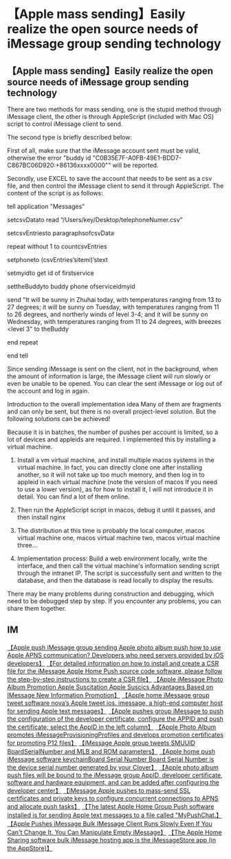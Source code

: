# 【Apple mass sending】Easily realize the open source needs of iMessage group sending technology

## 【Apple mass sending】Easily realize the open source needs of iMessage group sending technology

There are two methods for mass sending, one is the stupid method through iMessage client, the other is through AppleScript (included with Mac OS) script to control iMessage client to send.

The second type is briefly described below:

First of all, make sure that the iMessage account sent must be valid, otherwise the error "buddy id "C0B35E7F-A0FB-49E1-BDD7-C867BC06D920:+86136xxxx0000"" will be reported.

Secondly, use EXCEL to save the account that needs to be sent as a csv file, and then control the iMessage client to send it through AppleScript. The content of the script is as follows:

tell application "Messages"

setcsvDatato read “/Users/key/Desktop/telephoneNumer.csv”

setcsvEntriesto paragraphsofcsvData

repeat without 1 to countcsvEntries

setphoneto (csvEntries’sitemi)’stext

setmyidto get id of firstservice

settheBuddyto buddy phone ofserviceidmyid

send "It will be sunny in Zhuhai today, with temperatures ranging from 13 to 27 degrees; it will be sunny on Tuesday, with temperatures ranging from 11 to 26 degrees, and northerly winds of level 3-4; and it will be sunny on Wednesday, with temperatures ranging from 11 to 24 degrees, with breezes <level 3" to theBuddy

end repeat

end tell

Since sending iMessage is sent on the client, not in the background, when the amount of information is large, the iMessage client will run slowly or even be unable to be opened. You can clear the sent iMessage or log out of the account and log in again.

Introduction to the overall implementation idea
Many of them are fragments and can only be sent, but there is no overall project-level solution. But the following solutions can be achieved!

Because it is in batches, the number of pushes per account is limited, so a lot of devices and appleids are required. I implemented this by installing a virtual machine.

1. Install a vm virtual machine, and install multiple macos systems in the virtual machine. In fact, you can directly clone one after installing another, so it will not take up too much memory, and then log in to appleid in each virtual machine (note the version of macos If you need to use a lower version), as for how to install it, I will not introduce it in detail. You can find a lot of them online.

2. Then run the AppleScript script in macos, debug it until it passes, and then install nginx

3. The distribution at this time is probably the local computer, macos virtual machine one, macos virtual machine two, macos virtual machine three...

4. Implementation process: Build a web environment locally, write the interface, and then call the virtual machine's information sending script through the intranet IP. The script is successfully sent and written to the database, and then the database is read locally to display the results.



There may be many problems during construction and debugging, which need to be debugged step by step. If you encounter any problems, you can share them together.




## IM

[【Apple push iMessage group sending Apple photo album push how to use Apple APNS communication? Developers who need servers provided by iOS developers】](https://tommylei821.github.io/pic/IMEAXXX.png)
[【For detailed information on how to install and create a CSR file for the iMessage Apple Home Push source code software, please follow the step-by-step instructions to create a CSR file】](https://tommylei821.github.io/pic/IMEAXXX.png)
[【Apple iMessage Photo Album Promotion Apple Suscitation Apple Suscics Advantages Based on IMessage New Information Promotion】](https://tommylei821.github.io/pic/IMEAXXX.png)
[【Apple home iMessage group tweet software nova’s Apple tweet ios. imessage, a high-end computer host for sending Apple text messages】](https://tommylei821.github.io/pic/IMEAXXX.png)
[【Apple pushes group iMessage to push the configuration of the developer certificate, configure the APPID and push the certificate; select the AppID in the left column】](https://tommylei821.github.io/pic/IMEAXXX.png)
[【Apple Photo Album promotes iMessageProvisioningProfiles and develops promotion certificates for promoting P12 files】](https://tommylei821.github.io/pic/IMEAXXX.png)
[【iMessage Apple group tweets SMUUID BoardSerialNumber and MLB and ROM parameters】](https://tommylei821.github.io/pic/IMEAXXX.png)
[【Apple home push iMessage software keychainBoard Serial Number Board Serial Number is the device serial number generated by your Clover】](https://tommylei821.github.io/pic/IMEAXXX.png)
[【Apple photo album push files will be bound to the iMessage group AppID, developer certificate, software and hardware equipment, and can be added after configuring the developer center】](https://tommylei821.github.io/pic/IMEAXXX.png)
[【iMessage Apple pushes to mass-send SSL certificates and private keys to configure concurrent connections to APNS and allocate push tasks】](https://tommylei821.github.io/pic/IMEAXXX.png)
[【The latest Apple Home Group Push software installed is for sending Apple text messages to a file called "MyPushChat.】](https://tommylei821.github.io/pic/IMEAXXX.png)
[【Apple Pushes iMessage Bulk IMessage Client Runs Slowly Even If You Can't Change It, You Can Manipulate Empty iMessage】](https://tommylei821.github.io/pic/IMEAXXX.png)
[【The Apple Home Sharing software bulk iMessage hosting app is the iMessageStore app (in the AppStore)】](https://tommylei821.github.io/pic/IMEAXXX.png)